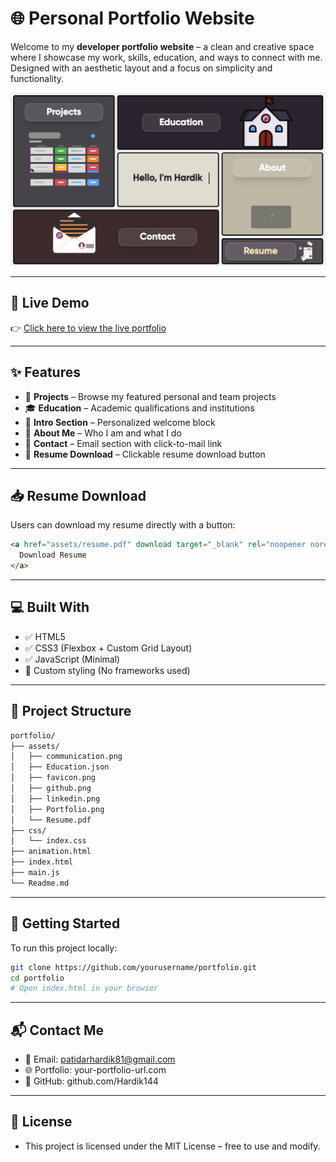 # 🌐 Personal Portfolio Website

Welcome to my **developer portfolio website** – a clean and creative space where I showcase my work, skills, education, and ways to connect with me. Designed with an aesthetic layout and a focus on simplicity and functionality.

![Screenshot of Portfolio Website](/assets/Portfolio.png)

---

## 🔗 Live Demo

👉 [Click here to view the live portfolio](portfolio-hardikpatidar.netlify.app)

---

## ✨ Features

- 📁 **Projects** – Browse my featured personal and team projects
- 🎓 **Education** – Academic qualifications and institutions
- 👋 **Intro Section** – Personalized welcome block
- 🙋 **About Me** – Who I am and what I do
- 📩 **Contact** – Email section with click-to-mail link
- 📄 **Resume Download** – Clickable resume download button

---

## 📥 Resume Download

Users can download my resume directly with a button:

```html
<a href="assets/resume.pdf" download target="_blank" rel="noopener noreferrer">
  Download Resume
</a>
```
---

## 💻 Built With

- ✅ HTML5  
- ✅ CSS3 (Flexbox + Custom Grid Layout)  
- ✅ JavaScript (Minimal)  
- 🎨 Custom styling (No frameworks used)

---

## 📁 Project Structure

```bash
portfolio/
├── assets/
│   ├── communication.png
│   ├── Education.json
│   ├── favicon.png
│   ├── github.png
│   ├── linkedin.png
│   ├── Portfolio.png
│   └── Resume.pdf
├── css/
│   └── index.css
├── animation.html
├── index.html
├── main.js
└── Readme.md
```

---

## 🚀 Getting Started

To run this project locally:

```bash
git clone https://github.com/yourusername/portfolio.git
cd portfolio
# Open index.html in your browser
```

---

## 📬 Contact Me

- 📧 Email: patidarhardik81@gmail.com
- 🌐 Portfolio: your-portfolio-url.com
- 🐙 GitHub: github.com/Hardik144

---

## 📄 License
- This project is licensed under the MIT License – free to use and modify.

